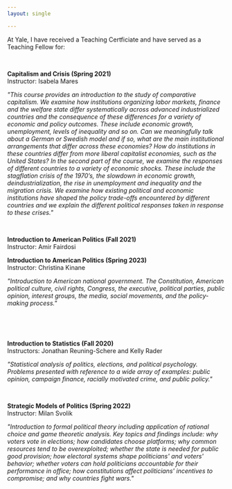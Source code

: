 ```yaml
---
layout: single

---
```



At Yale, I have received a Teaching Certficiate and have served as a Teaching Fellow for: 

 &nbsp;

**Capitalism and Crisis (Spring 2021)** <br />
Instructor: Isabela Mares

_"This course provides an introduction to the study of comparative capitalism. We examine how institutions organizing labor markets, finance and the welfare state differ systematically across advanced industrialized countries and the consequence of these differences for a variety of economic and policy outcomes. These include economic growth, unemployment, levels of inequality and so on. Can we meaningfully talk about a German or Swedish model and if so, what are the main institutional arrangements that differ across these economies? How do institutions in these countries differ from more liberal capitalist economies, such as the United States? In the second part of the course, we examine the responses of different countries to a variety of economic shocks. These include the stagflation crisis of the 1970’s, the slowdown in economic growth, deindustrialization, the rise in unemployment and inequality and the migration crisis. We examine how existing political and economic institutions have shaped the policy trade-offs encountered by different countries and we explain the different political responses taken in response to these crises."_


&nbsp;


**Introduction to American Politics (Fall 2021)** <br />
Instructor: Amir Fairdosi

**Introduction to American Politics (Spring 2023)** <br />
Instructor: Christina Kinane

_"Introduction to American national government. The Constitution, American political culture, civil rights, Congress, the executive, political parties, public opinion, interest groups, the media, social movements, and the policy-making process."_

 &nbsp;

 &nbsp;
 
**Introduction to Statistics (Fall 2020)** <br />
Instructors: Jonathan Reuning-Schere and Kelly Rader

_"Statistical analysis of politics, elections, and political psychology. Problems presented with reference to a wide array of examples: public opinion, campaign finance, racially motivated crime, and public policy."_

 &nbsp;

**Strategic Models of Politics (Spring 2022)** <br />
Instructor: Milan Svolik

_"Introduction to formal political theory including application of rational choice and game theoretic analysis. Key topics and findings include: why voters vote in elections; how candidates choose platforms; why common resources tend to be overexploited; whether the state is needed for public good provision; how electoral systems shape politicians' and voters' behavior; whether voters can hold politicians accountable for their performance in office; how constitutions affect politicians' incentives to compromise; and why countries fight wars."_
